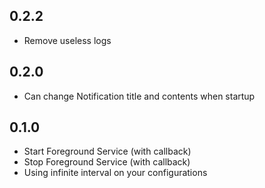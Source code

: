 ## 0.2.2

* Remove useless logs

## 0.2.0

* Can change Notification title and contents when startup

## 0.1.0

* Start Foreground Service (with callback)
* Stop Foreground Service (with callback)
* Using infinite interval on your configurations
